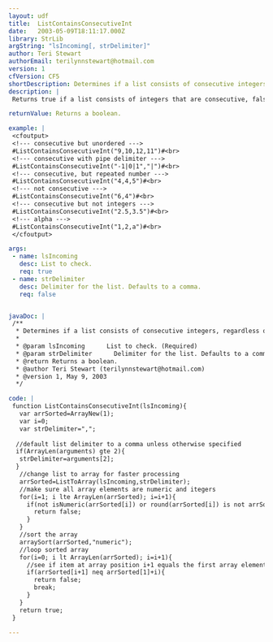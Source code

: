 ```yaml
---
layout: udf
title:  ListContainsConsecutiveInt
date:   2003-05-09T18:11:17.000Z
library: StrLib
argString: "lsIncoming[, strDelimiter]"
author: Teri Stewart
authorEmail: terilynnstewart@hotmail.com
version: 1
cfVersion: CF5
shortDescription: Determines if a list consists of consecutive integers, regardless or order.
description: |
 Returns true if a list consists of integers that are consecutive, false if it does not. The minimum number in the list has no bearing; it may be any integer, negative or positive.

returnValue: Returns a boolean.

example: |
 <cfoutput>
 <!--- consecutive but unordered --->
 #ListContainsConsecutiveInt("9,10,12,11")#<br>
 <!--- consecutive with pipe delimiter --->
 #ListContainsConsecutiveInt("-1|0|1","|")#<br>
 <!--- consecutive, but repeated number --->
 #ListContainsConsecutiveInt("4,4,5")#<br>
 <!--- not consecutive --->
 #ListContainsConsecutiveInt("6,4")#<br>
 <!--- consecutive but not integers --->
 #ListContainsConsecutiveInt("2.5,3.5")#<br>
 <!--- alpha --->
 #ListContainsConsecutiveInt("1,2,a")#<br>
 </cfoutput>

args:
 - name: lsIncoming
   desc: List to check.
   req: true
 - name: strDelimiter
   desc: Delimiter for the list. Defaults to a comma.
   req: false


javaDoc: |
 /**
  * Determines if a list consists of consecutive integers, regardless or order.
  * 
  * @param lsIncoming      List to check. (Required)
  * @param strDelimiter      Delimiter for the list. Defaults to a comma. (Optional)
  * @return Returns a boolean. 
  * @author Teri Stewart (terilynnstewart@hotmail.com) 
  * @version 1, May 9, 2003 
  */

code: |
 function ListContainsConsecutiveInt(lsIncoming){
   var arrSorted=ArrayNew(1);
   var i=0;
   var strDelimiter=",";
 
  //default list delimiter to a comma unless otherwise specified
  if(ArrayLen(arguments) gte 2){
   strDelimiter=arguments[2];
  }
   //change list to array for faster processing
   arrSorted=ListToArray(lsIncoming,strDelimiter);
   //make sure all array elements are numeric and itegers
   for(i=1; i lte ArrayLen(arrSorted); i=i+1){
     if(not isNumeric(arrSorted[i]) or round(arrSorted[i]) is not arrSorted[i]){
       return false;
     }
   }
   //sort the array
   arraySort(arrSorted,"numeric");
   //loop sorted array
   for(i=0; i lt ArrayLen(arrSorted); i=i+1){
     //see if item at array position i+1 equals the first array element + i
     if(arrSorted[i+1] neq arrSorted[1]+i){
       return false;
       break;
     }
   }
   return true;
 }

---
```


